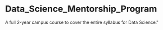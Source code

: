 # Data_Science_Mentorship_Program
A full 2-year campus course to cover the entire syllabus for Data Science."
